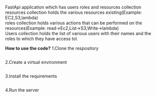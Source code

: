 FastApi application which has users roles and resources collection\
resources collection holds the various resources existing(Example: EC2,S3,lambda)\
roles collection holds various actions that can be performed on the resources(Example: read->Ec2,List->S3,Write->lambda)\
Users collection holds the list of various users with their names and the roles to which they have access to\

**How to use the code?**
1.Clone the respository
```
```
2.Create a virtual environment
```
```
3.Install the requirements
```
```
4.Run the server
```
```
